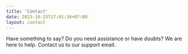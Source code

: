 ```yaml
---
title: 'Contact'
date: 2023-10-25T17:01:34+07:00
layout: contact
---
```


Have something to say? Do you need assistance or have doubts? We are here to help. Contact us to our support email.